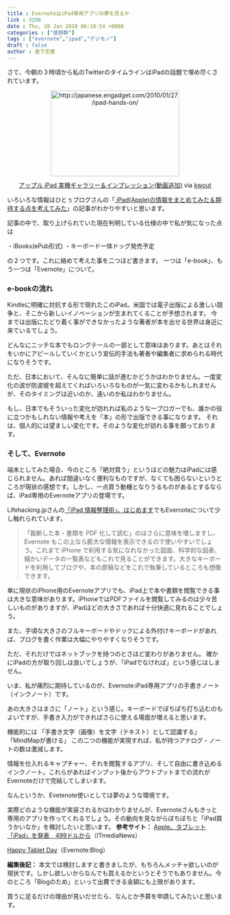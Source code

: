 ```yaml
---
title : EvernoteはiPad専用アプリの夢を見るか
link : 3298
date : Thu, 28 Jan 2010 06:10:54 +0000
categories : ["感想群"]
tags : ["evernote","ipad","デジモノ"]
draft : false
author : 倉下忠憲
---
```


さて、今朝の３時頃から私のTwitterのタイムラインはiPadの話題で埋め尽くされています。
<div class="kwout" style="text-align: center;"><img src="http://kwout.com/cutout/c/wy/ju/kni_bor_w300.jpg" alt="http://japanese.engadget.com/2010/01/27/ipad-hands-on/" title="アップル iPad 実機ギャラリー＆インプレッション(動画追加)" width="300" height="200" style="border: none;" usemap="#map_cwyjukni" /><map id="map_cwyjukni" name="map_cwyjukni"><area coords="0,0,299,199" href="http://www.engadget.com/photos/apple-ipad-hands-on-0/" alt="" shape="rect" /></map><p style="margin-top: 10px; text-align: center;"><a href="http://japanese.engadget.com/2010/01/27/ipad-hands-on/">アップル iPad 実機ギャラリー＆インプレッション(動画追加)</a> via <a href="http://kwout.com/quote/cwyjukni">kwout</a></p></div>

いろいろな情報はひとぅブログさんの「<a href="http://hitoxu.com/01066"> iPad(Apple)の情報をまとめてみた＆期待する点を考えてみた</a>」の記事がわかりやすいと思います。

記事の中で、取り上げられていた現在判明している仕様の中で私が気になった点は

・iBooks(ePub形式)
・キーボード一体ドッグ発売予定

の２つです。これに絡めて考えた事を二つほど書きます。
一つは「e-book」、もう一つは「Evernote」について。

<h3>e-bookの流れ</h3>
Kindleに明確に対抗する形で現れたこのiPad。米国では電子出版による激しい競争と、そこから新しいイノベーションが生まれてくることが予想されます。
今までは出版にたどり着く事ができなかったような著者が本を出せる世界は身近に来ているでしょう。

どんなにニッチな本でもロングテールの一部として意味はあります。あとはそれをいかにアピールしていくかという宣伝的手法も著者や編集者に求められる時代になりそうです。

ただ、日本において、そんなに簡単に話が進むかどうかはわかりません。一度変化の波が防波堤を超えてくればいろいろなものが一気に変わるかもしれませんが、そのタイミングは近いのか、遠いのか私はわかりません。

もし、日本でもそういった変化が訪れれば私のような一ブロガーでも、誰かの役に立つかもしれない情報や考えを「本」の形で出版できる事になります。
それは、個人的には望ましい変化です。そのような変化が訪れる事を願っております。

<h3>そして、Evernote</h3>
端末としてみた場合、今のところ「絶対買う」というほどの魅力はiPadには感じられません。あれば間違いなく便利なものですが、なくても困らないというところが現状の感想です。しかし、一点買う動機となりうるものがあるとするならば、iPad専用のEvernoteアプリの登場です。

Lifehacking.jpさんの<a href="http://lifehacking.jp/2010/01/ipad-information-management/">「iPad 情報整理術」、はじめます</a>でもEvernoteについて少し触れられています。

<blockquote>
「裁断した本・書類を PDF 化して読む」のはさらに意味を増しますし、Evernote もこの上なら膨大な情報を表示できるので使いやすいでしょう。これまで iPhone で利用する気になれなかった図面、科学的な図表、細かいデータの一覧表などもこれで見ることができます。大きなキーボードを利用してブログや、本の原稿などをこれで執筆しているところも想像できます。</blockquote>

単に現状のiPhone用のEvernoteアプリでも、iPad上で本や書類を閲覧できる事は大きな意味があります。iPhoneではPDFファイルを閲覧してみるのは少々苦しいものがありますが、iPadほどの大きさであれば十分快適に見れることでしょう。

また、手頃な大きさのフルキーボードやドックによる外付けキーボードがあれば、ブログを書く作業は大幅にやりやすくなりそうです。

ただ、それだけではネットブックを持つのとさほど変わりがありません。
確かにiPadの方が取り回しは良いでしょうが、「iPadでなければ」という感じはしません。

いま、私が痛烈に期待しているのが、Evernote:iPad専用アプリの手書きノート（インクノート）です。

あの大きさはまさに「ノート」という感じ。キーボードでぽちぽち打ち込むのもよいですが、手書き入力ができればさらに使える場面が増えると思います。

機能的には
「手書き文字（画像）を文字（テキスト）として認識する」
「MindMapが書ける」
この二つの機能が実現すれば、私が持つアナログ・ノートの数は激減します。

情報を仕入れるキャプチャー、それを閲覧するアプリ、そして自由に書き込めるインクノート。これらがあればインプット後からアウトプットまでの流れがEvernoteだけで完結してしまいます。

なんというか、Evetenote使いとしては夢のような環境です。

実際どのような機能が実装されるかはわかりませんが、Evernoteさんもきっと専用のアプリを作ってくれるでしょう。その動向を見ながらぼちぼちと「iPad買うかいなか」を検討したいと思います。
<strong>
参考サイト：</strong>
<a href="http://www.itmedia.co.jp/news/articles/1001/28/news020.html">Apple、タブレット「iPad」を発表　499ドルから</a>（ITmediaNews）

<a href="http://blog.evernote.com/2010/01/27/happy-tablet-day/">Happy Tablet Day</a>（Evernote:Blog）
<div class="column">
<strong>編集後記：</strong>
本文では検討しますと書きましたが、もちろんメッチャ欲しいのが現状です。しかし欲しいからなんでも買えるかというとそうでもありません。今のところ「Blogのため」といって出費できる金額にも上限があります。

買うに足るだけの理由が見いだせたら、なんとか予算を申請してみたいと思います。
</div>
